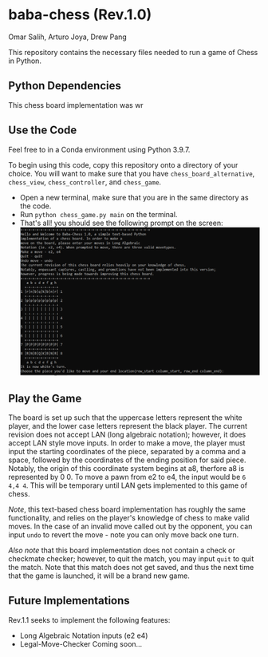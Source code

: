# baba-chess (Rev.1.0)
Omar Salih, Arturo Joya, Drew Pang

This repository contains the necessary files needed to run a game of Chess in Python.

## Python Dependencies
This chess board implementation was wr

## Use the Code
Feel free to in a Conda environment using Python 3.9.7.

To begin using this code, copy this repository onto a directory of your choice. You will want to make sure that you have `chess_board_alternative`, `chess_view`, `chess_controller`, and `chess_game`.
- Open a new terminal, make sure that you are in the same directory as the code.
- Run `python chess_game.py main` on the terminal.
- That's all! you should see the following prompt on the screen:
![InitialCchess Prompt](./images/mvpchessview.PNG)

## Play the Game
The board is set up such that the uppercase letters represent the white player, and the lower case letters represent the black player. The current revision does not accept LAN (long algebraic notation); however, it does accept LAN style move inputs. In order to make a move, the player must input the starting  coordinates of the piece, separated by a comma and a space, followed by the coordinates of the ending position for said piece. Notably, the origin of this coordinate system begins at a8, therfore a8 is represented by 0 0. To move a pawn from e2 to e4, the input would be `6 4,4 4`. This will be temporary until LAN gets implemented to this game of chess.

*Note*, this text-based chess board implementation has roughly the same functionality, and relies on the player's knowledge of chess to make valid moves. In the case of an invalid move called out by the opponent, you can input `undo` to revert the move - note you can only move back one turn.

*Also note* that this board implementation does not contain a check or checkmate checker; however, to quit the match, you may input `quit` to quit the match. Note that this match does not get saved, and thus the next time that the game is launched, it will be a brand new game.

## Future Implementations
Rev.1.1 seeks to implement the following features:
- Long Algebraic Notation inputs (e2 e4)
- Legal-Move-Checker
Coming soon...